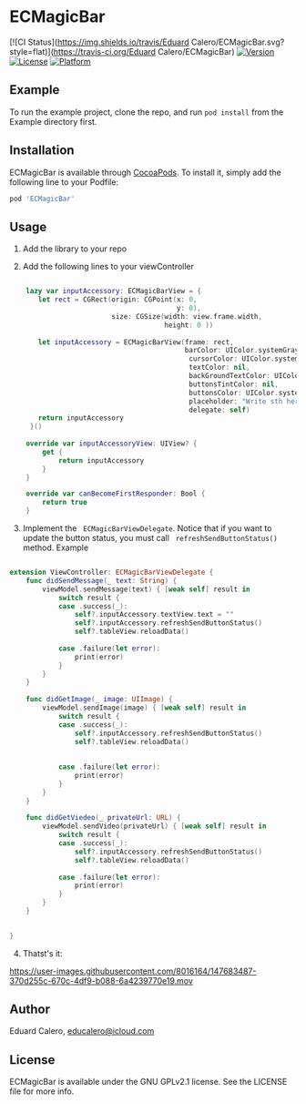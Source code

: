 # ECMagicBar

[![CI Status](https://img.shields.io/travis/Eduard Calero/ECMagicBar.svg?style=flat)](https://travis-ci.org/Eduard Calero/ECMagicBar)
[![Version](https://img.shields.io/cocoapods/v/ECMagicBar.svg?style=flat)](https://cocoapods.org/pods/ECMagicBar)
[![License](https://img.shields.io/cocoapods/l/ECMagicBar.svg?style=flat)](https://cocoapods.org/pods/ECMagicBar)
[![Platform](https://img.shields.io/cocoapods/p/ECMagicBar.svg?style=flat)](https://cocoapods.org/pods/ECMagicBar)

## Example

To run the example project, clone the repo, and run `pod install` from the Example directory first.

## Installation

ECMagicBar is available through [CocoaPods](https://cocoapods.org). To install
it, simply add the following line to your Podfile:

```ruby
pod 'ECMagicBar'
```

## Usage

1. Add the library to your repo

2. Add the following lines to your viewController

```swift

    lazy var inputAccessory: ECMagicBarView = {
       let rect = CGRect(origin: CGPoint(x: 0,
                                         y: 0),
                         size: CGSize(width: view.frame.width,
                                      height: 0 ))
                         
       let inputAccessory = ECMagicBarView(frame: rect,
                                           barColor: UIColor.systemGray6,
                                            cursorColor: UIColor.systemBlue,
                                            textColor: nil,
                                            backGroundTextColor: UIColor.white,
                                            buttonsTintColor: nil,
                                            buttonsColor: UIColor.systemBlue,
                                            placeholder: "Write sth here...",
                                            delegate: self)
       return inputAccessory
     }()
    
    override var inputAccessoryView: UIView? {
        get {
            return inputAccessory
        }
    }

    override var canBecomeFirstResponder: Bool {
        return true
    }
```


3. Implement the ``` ECMagicBarViewDelegate```. Notice that if you want to update the button status, you must call ``` refreshSendButtonStatus()``` method. Example

```swift

extension ViewController: ECMagicBarViewDelegate {
    func didSendMessage(_ text: String) {
        viewModel.sendMessage(text) { [weak self] result in
            switch result {
            case .success(_):
                self?.inputAccessory.textView.text = ""
                self?.inputAccessory.refreshSendButtonStatus()
                self?.tableView.reloadData()
                
            case .failure(let error):
                print(error)
            }
        }
    }
    
    func didGetImage(_ image: UIImage) {
        viewModel.sendImage(image) { [weak self] result in
            switch result {
            case .success(_):
                self?.inputAccessory.refreshSendButtonStatus()
                self?.tableView.reloadData()
                
                
            case .failure(let error):
                print(error)
            }
        }
    }
    
    func didGetViedeo(_ privateUrl: URL) {
        viewModel.sendVideo(privateUrl) { [weak self] result in
            switch result {
            case .success(_):
                self?.inputAccessory.refreshSendButtonStatus()
                self?.tableView.reloadData()
                
            case .failure(let error):
                print(error)
            }
        }
    }
    

}

```

4. Thatst's it:

https://user-images.githubusercontent.com/8016164/147683487-370d255c-670c-4df9-b088-6a4239770e19.mov



## Author

Eduard Calero, educalero@icloud.com

## License

ECMagicBar is available under the GNU GPLv2.1 license. See the LICENSE file for more info.
